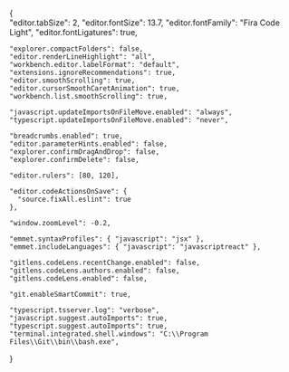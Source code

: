{  
    "editor.tabSize": 2,
    "editor.fontSize": 13.7,
    "editor.fontFamily": "Fira Code Light",
    "editor.fontLigatures": true,
    
    "explorer.compactFolders": false,
    "editor.renderLineHighlight": "all",
    "workbench.editor.labelFormat": "default",
    "extensions.ignoreRecommendations": true,
    "editor.smoothScrolling": true,
    "editor.cursorSmoothCaretAnimation": true,
    "workbench.list.smoothScrolling": true,
  
    "javascript.updateImportsOnFileMove.enabled": "always",
    "typescript.updateImportsOnFileMove.enabled": "never",
  
    "breadcrumbs.enabled": true,
    "editor.parameterHints.enabled": false,
    "explorer.confirmDragAndDrop": false,
    "explorer.confirmDelete": false,
    
    "editor.rulers": [80, 120],
    
    "editor.codeActionsOnSave": {
      "source.fixAll.eslint": true
    },
    
    "window.zoomLevel": -0.2,
  
    "emmet.syntaxProfiles": { "javascript": "jsx" },
    "emmet.includeLanguages": { "javascript": "javascriptreact" },
  
    "gitlens.codeLens.recentChange.enabled": false,
    "gitlens.codeLens.authors.enabled": false,
    "gitlens.codeLens.enabled": false,
  
    "git.enableSmartCommit": true,
  
    "typescript.tsserver.log": "verbose",
    "javascript.suggest.autoImports": true,
    "typescript.suggest.autoImports": true,
    "terminal.integrated.shell.windows": "C:\\Program Files\\Git\\bin\\bash.exe",

  }

